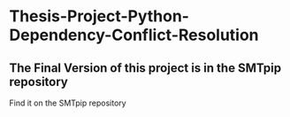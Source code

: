 # Thesis-Project-Python-Dependency-Conflict-Resolution 
## The Final Version of this project is in the SMTpip repository
Find it on the SMTpip repository
